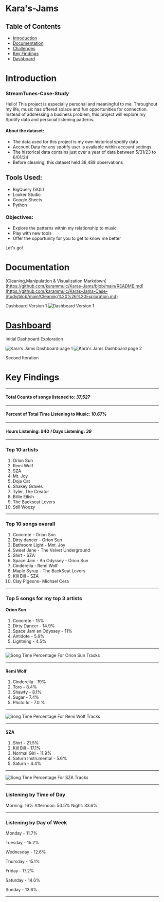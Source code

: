# Kara's-Jams

## Table of Contents
- [Introduction](#introduction)
- [Documentation](#documentation)
- [Challenges](#challenges)
- [Key Findings](#key-findings)
- [Dashboard](#Dashboard)

  
# Introduction

###  StreamTunes-Case-Study
Hello! This project is especially personal and meaningful to me. Throughout my life, music has offered solace and fun opportunities for connection. 
Instead of addressing a business problem, this project will explore my Spotify data and personal listening patterns. 


#### About the dataset: 
- The data used for this project is my own historical spotify data 
- Account Data for any spotify user is available within account settings
- The historical data contains just over a year of data between 5/31/23 to 6/01/24
- Before cleaning, this dataset held 38,489 observations

## Tools Used: 
- BigQuery (SQL)
- Looker Studio
- Google Sheets
- Python


### Objectives: 
- Explore the patterns within my relationship to music
- Play with new tools
- Offer the opportunity for you to get to know me better
  
Let's go!

# Documentation
[Cleaning,Manipulation & Visualization Markdown](https://github.com/karammulc/Karas-Jams/blob/main/README.md](https://github.com/karammulc/Karas-Jams-Case-Study/blob/main/Cleaning%20%26%20Exploration.md)


Dashboard Version 1
![*Dashboard Version 1*](https://github.com/karammulc/Karas-Jams-Case-Study/blob/main/Images/Version%202.png) 


# [Dashboard](https://lookerstudio.google.com/reporting/58e52cd7-9904-4572-8a64-5e2eae0c48a5)

Initial Dashboard Exploration

![*Kara's Jams Dashboard page 1*](https://github.com/karammulc/Karas-Jams/blob/main/Images/Dashboard%20PG%201.png) 
![*Kara's Jams Dashboard page 2*](https://github.com/karammulc/Karas-Jams/blob/main/Images/Dashboard%20PG%202.jpg)

Second Iteration


# Key Findings
______________________________________________________
#### Total Counts of songs listened to: *37,527*
______________________________________________________
#### Percent of Total Time Listening to Music: 	*10.67%*
______________________________________________________
#### Hours Listening: 940  /  Days Listening: *39* 
______________________________________________________

### Top 10 artists 
1. Orion Sun
2. Remi Wolf
3. SZA
4. Mt. Joy
5. Doja Cat
6. Shakey Graves
7. Tyler, The Creator
8. Billie Eilish 
9. The Backseat Lovers
10. Still Woozy
_____________________________________________________
### Top 10 songs overall
1. Concrete - Orion Sun
2. Dirty dancer - Orion Sun
3. Bathroom Light - Mnt. Joy
4. Sweet Jane - The Velvet Underground
5. Shirt - SZA
6. Space Jam - An Odyssey	- Orion Sun
7. Cinderella - Remi Wolf
8. Maple Syrup - The BackSeat Lovers
9. Kill Bill - SZA
10. Clay Pigeons- Michael Cera	
_____________________________________________________
### Top 5 songs for my top 3 artists 

#### Orion Sun
1. Concrete - 15%
2. Dirty Dancer - 14.9%
3. Space Jam an Odyssey - 11%
4. Antidote - 5.6%
5. Lightning - 4.5%
______________________________________________________
![*Song Time Percentage For Orion Sun Tracks*](https://github.com/karammulc/Karas-Jams/blob/main/Images/Song%20Time%20Percentage%20For%20Orion%20Sun%20Tracks.png)
______________________________________________________
#### Remi Wolf 
1. Cinderella - 19%
2. Toro - 8.4%
3. Shawty - 8.1%
4. Sugar - 7.4%
5. Photo Id - 7.0 %
______________________________________________________
![*Song Time Percentage For Remi Wolf Tracks*](https://github.com/karammulc/Karas-Jams/blob/main/Images/Song%20Time%20Percentage%20For%20Remi%20Wolf%20Tracks.png)
______________________________________________________
#### SZA
1. Shirt - 21.5%
2. Kill Bill - 17.1%
3. Normal Girl - 11.9%
4. Saturn Instrumental - 5.6%
5. Saturn - 4.4%
______________________________________________________
![*Song Time Percentage For SZA Tracks*](https://github.com/karammulc/Karas-Jams/blob/main/Images/Song%20Time%20Percentage%20For%20SZA%20Tracks.png)
______________________________________________________
### Listening by Time of Day
Morning: 16%
Afternoon: 50.5%
Night: 33.6%
______________________________________________________
### Listening by Day of Week

Monday - 11.7%

Tuesday - 15.2%

Wednesday - 12.6%

Thursday - 15.1%

Friday - 17.2%

Saturday - 14.6%

Sunday - 13.6%
______________________________________________________

